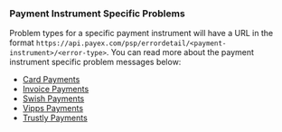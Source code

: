 ### Payment Instrument Specific Problems

Problem types for a specific payment instrument will have a URL in the format
`https://api.payex.com/psp/errordetail/<payment-instrument>/<error-type>`. You
can read more about the payment instrument specific problem messages below:

*   [Card Payments][card-problems]
*   [Invoice Payments][invoice-problems]
*   [Swish Payments][swish-problems]
*   [Vipps Payments][vipps-problems]
*   [Trustly Payments][trustly-problems]

[swish-problems]: /old-implementations/payment-instruments/swish/features/technical-reference/problems
[vipps-problems]: /old-implementations/payment-instruments/vipps/features/technical-reference/problems
[card-problems]: /old-implementations/payment-instruments/card/features/technical-reference/problems
[invoice-problems]: /old-implementations/payment-instruments/invoice/features/technical-reference/problems
[trustly-problems]: /old-implementations/payment-instruments/trustly/features/technical-reference/problems
